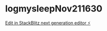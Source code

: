 # logmysleepNov211630

[Edit in StackBlitz next generation editor ⚡️](https://stackblitz.com/~/github.com/seankerklaan/logmysleepNov211630)